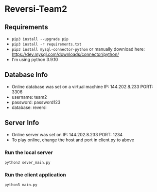 # Reversi-Team2

## Requirements


* `pip3 install --upgrade pip`
* `pip3 install -r requirements.txt`
* `pip3 install mysql-connector-python`
  or manually download here: https://dev.mysql.com/downloads/connector/python/
* I'm using python 3.9.10


## Database Info

* Online database was set on a virtual machine IP: 144.202.8.233 PORT: 3306
* username: team2
* password: password123
* database: reversi

## Server Info

* Online server was set on IP: 144.202.8.233 PORT: 1234
* To play online, change the host and port in client.py to above

### Run the local server

`python3 sever_main.py`

### Run the client application

`python3 main.py`
